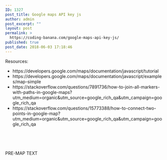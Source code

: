 ```yaml
---
ID: 1327
post_title: Google maps API key js
author: admin
post_excerpt: ""
layout: post
permalink: >
  https://coding-banana.com/google-maps-api-key-js/
published: true
post_date: 2018-06-03 17:18:46
---
```

Resources:
<ul>
 	<li>https://developers.google.com/maps/documentation/javascript/tutorial</li>
 	<li>https://developers.google.com/maps/documentation/javascript/examples/map-simple</li>
 	<li>https://stackoverflow.com/questions/7891736/how-to-join-all-markers-with-paths-in-google-maps?utm_medium=organic&amp;utm_source=google_rich_qa&amp;utm_campaign=google_rich_qa</li>
 	<li>https://stackoverflow.com/questions/15773388/how-to-connect-two-points-in-google-map?utm_medium=organic&amp;utm_source=google_rich_qa&amp;utm_campaign=google_rich_qa</li>
</ul>
&nbsp;

&nbsp;

<p> PRE-MAP TEXT </p>

<div id="map" style="height: 100%;"></div>
<script>
  var map;
  function initMap() {
    map = new google.maps.Map(document.getElementById('map'), {
      center: {lat: -34.397, lng: 150.644},
      zoom: 8
    });
  }
</script>
<script src="https://maps.googleapis.com/maps/api/js?key=AIzaSyD3U2BW1WiMZ7MjFXAydoSZSD8h7zljee0&callback=initMap" async defer></script>

<p> POST-MAP TEXT </p>
